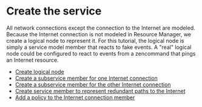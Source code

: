 # Create the service

All network connections except the connection to the Internet are
modeled. Because the Internet connection is not modeled in Resource
Manager, we create a logical node to represent it. For this tutorial,
the logical node is simply a service model member that reacts to fake
events. A "real" logical node could be configured to react to events
from a zencommand that pings an Internet resource.

-   [Create logical node](/imp/tutorial/internet.html)
-   [Create a subservice member for one Internet connection](/imp/tutorial/internet2.html)
-   [Create a subservice member for the other Internet connection](/imp/tutorial/internet3.html)
-   [Create service member to represent redundant paths to the Internet](/imp/tutorial/internet4.html)
-   [Add a policy to the Internet connection member](/imp/tutorial/internet5.html)

</p>


